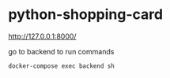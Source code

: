 # python-shopping-card

http://127.0.0.1:8000/

go to backend to run commands
```shell
docker-compose exec backend sh
```
